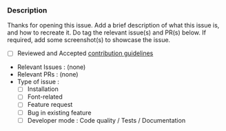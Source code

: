 ### Description

Thanks for opening this issue. Add a brief description of what this issue is, and how to recreate it. Do tag the relevant issue(s) and PR(s) below. If required, add some screenshot(s) to showcase the issue.

- [ ] Reviewed and Accepted [contribution guidelines](CONTRIBUTING.md)
- Relevant Issues : (none)
- Relevant PRs : (none)
- Type of issue :
  - [ ] Installation
  - [ ] Font-related
  - [ ] Feature request
  - [ ] Bug in existing feature
  - [ ] Developer mode : Code quality / Tests / Documentation
